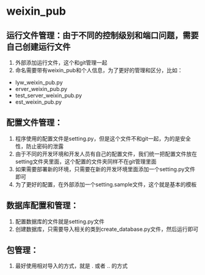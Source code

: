 weixin_pub
==========
## 运行文件管理：由于不同的控制级别和端口问题，需要自己创建运行文件

1. 外部添加运行文件，这个和git管理一起
2. 命名需要带有weixin_pub和个人信息，为了更好的管理和区分，比如：
+ lyw_weixin_pub.py
+ erver_weixin_pub.py
+ test_server_weixin_pub.py
+ est_weixin_pub.py


## 配置文件管理：

1. 程序使用的配置文件是setting.py，但是这个文件不和git一起，为的是安全性，防止密码的泄露
2. 由于不同的开发环境和开发人员有自己的配置文件，我们统一把配置文件放在setting文件夹里面，这个配置的文件夹同样不在git管理里面
3. 如果需要部署新的环境，只需要在新的开发环境里面添加一个setting.py文件即可
4. 为了更好的配置，在外部添加一个setting.sample文件，这个就是基本的模板

## 数据库配置和管理：

1. 配置数据库的文件就是setting.py文件
2. 创建数据库，只需要导入相关的类到create_database.py文件，然后运行即可

## 包管理：

1. 最好使用相对导入的方式，就是 . 或者 .. 的方式